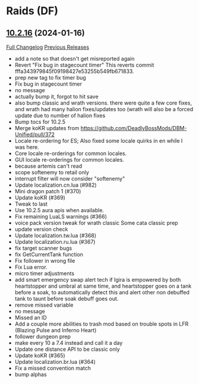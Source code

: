 # <DBM Mod> Raids (DF)

## [10.2.16](https://github.com/DeadlyBossMods/DBM-Retail/tree/10.2.16) (2024-01-16)
[Full Changelog](https://github.com/DeadlyBossMods/DBM-Retail/compare/10.2.14...10.2.16) [Previous Releases](https://github.com/DeadlyBossMods/DBM-Retail/releases)

- add a note so that doesn't get misreported again  
- Revert \"Fix bug in stagecount timer\" This reverts commit fffa343979845f09198427e53255b549fb671833.  
- prep new tag to fix timer bug  
- Fix bug in stagecount timer  
- no message  
- actually bump it, forgot to hit save  
- also bump classic and wrath versions. there were quite a few core fixes, and wrath had many halion fixes/updates too (wrath will also be a forced update due to number of halion fixes  
- Bump tocs for 10.2.5  
- Merge koKR updates from https://github.com/DeadlyBossMods/DBM-Unified/pull/372  
- Locale re-ordering for ES; Also fixed some locale quirks in en while I was here.  
- Core locale re-orderings for common locales.  
- GUI locale re-orderings for common locales.  
- because artemis can't read  
- scope softenemy to retail only  
- interrupt filter will now consider \"softenemy\"  
- Update localization.cn.lua (#982)  
- Mini dragon patch 1 (#370)  
- Update koKR (#369)  
- Tweak to last  
- Use 10.2.5 aura apis when available.  
- Fix remaining LuaLS warnings (#366)  
- voice pack version tweak for wrath classic Some cata classic prep  
- update version check  
- Update localization.tw.lua (#368)  
- Update localization.ru.lua (#367)  
- fix target scanner bugs  
- fix GetCurrentTank function  
- Fix follower in wrong file  
- Fix Lua error.  
- micro timer adjustments  
- add smart emergency swap alert tech if Igira is empowered by both heartstopper and umbral at same time, and heartstopper goes on a tank before a soak, to automatically detect this and alert other non debuffed tank to taunt before soak debuff goes out.  
- remove missed variable  
- no message  
- Missed an ID  
- Add a couple more abilities to trash mod based on trouble spots in LFR (Blazing Pulse and Inferno Heart)  
- follower dungeon prep  
- make every 10  a 7.4 instead and call it a day  
- Update one distance API to be classic only  
- Update koKR (#365)  
- Update localization.br.lua (#364)  
- Fix a missed convention match  
- bump alphas  
